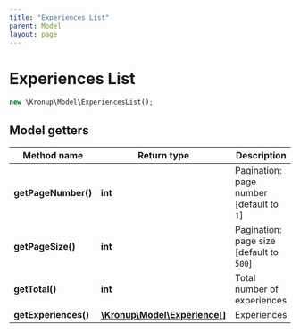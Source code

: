 ```yaml
---
title: "Experiences List"
parent: Model
layout: page
---
```


# Experiences List

```php
new \Kronup\Model\ExperiencesList();
```

## Model getters

Method name | Return type | Description
------------ | ------------- | -------------
**getPageNumber()** | **int** | Pagination: page number   [default to `1`]
**getPageSize()** | **int** | Pagination: page size   [default to `500`]
**getTotal()** | **int** | Total number of experiences
**getExperiences()** | [**\Kronup\Model\Experience[]**](../Experience) | Experiences

